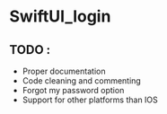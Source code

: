 # SwiftUI_login

## TODO : 
- Proper documentation
- Code cleaning and commenting
- Forgot my password option
- Support for other platforms than IOS
